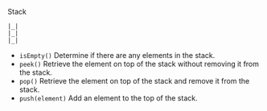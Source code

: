 Stack

```
|_|
|_|
|_|
```

- `isEmpty()` Determine if there are any elements in the stack.
- `peek()` Retrieve the element on top of the stack without removing it from the stack.
- `pop()` Retrieve the element on top of the stack and remove it from the stack.
- `push(element)` Add an element to the top of the stack.
